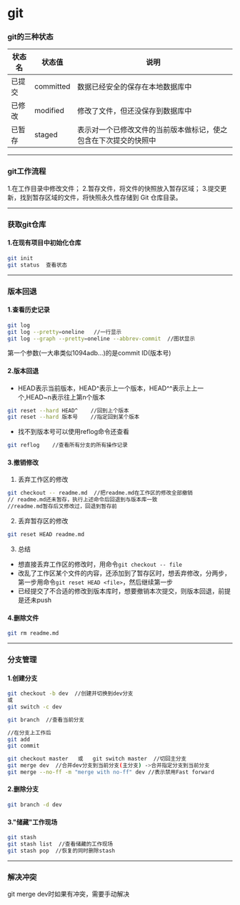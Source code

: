 # git


### git的三种状态
状态名|状态值|说明
-|-|-
已提交|committed|数据已经安全的保存在本地数据库中
已修改|modified|修改了文件，但还没保存到数据库中
已暂存|staged|表示对一个已修改文件的当前版本做标记，使之包含在下次提交的快照中

***
### git工作流程
1.在工作目录中修改文件；
2.暂存文件，将文件的快照放入暂存区域；
3.提交更新，找到暂存区域的文件，将快照永久性存储到 Git 仓库目录。

***

### 获取git仓库
#### 1.在现有项目中初始化仓库 
```bash
git init
git status  查看状态
```

***
### 版本回退
#### 1.查看历史记录
```bash
git log
git log --pretty=oneline   //一行显示
git log --graph --pretty=oneline --abbrev-commit  //图状显示
```
第一个参数(一大串类似1094adb...)的是commit ID(版本号)
#### 2.版本回退
- HEAD表示当前版本，HEAD^表示上一个版本，HEAD\^\^表示上上一个,HEAD~n表示往上第n个版本
```bash
git reset --hard HEAD^    //回到上个版本
git reset --hard 版本号    //指定回到某个版本
```
- 找不到版本号可以使用reflog命令还查看
```bash
git reflog    //查看所有分支的所有操作记录
```
#### 3.撤销修改
1. 丢弃工作区的修改
```bash
git checkout -- readme.md  //把readme.md在工作区的修改全部撤销
// readme.md还未暂存，执行上述命令后回退到与版本库一致
//readme.md暂存后又修改过，回退到暂存前
```
2. 丢弃暂存区的修改 
```bash
git reset HEAD readme.md
```
3. 总结
- 想直接丢弃工作区的修改时，用命令`git checkout -- file`
- 改乱了工作区某个文件的内容，还添加到了暂存区时，想丢弃修改，分两步，第一步用命令`git reset HEAD <file>`，然后继续第一步
- 已经提交了不合适的修改到版本库时，想要撤销本次提交，则版本回退，前提是还未push

#### 4.删除文件
```bash
git rm readme.md  
```

***
###  分支管理
#### 1.创建分支
```bash
git checkout -b dev  //创建并切换到dev分支
或
git switch -c dev 
```
```bash
git branch  //查看当前分支
```
```bash
//在分支上工作后
git add
git commit
```
```bash
git checkout master   或   git switch master  //切回主分支
git merge dev  //合并dev分支到当前分支(主分支) ->合并指定分支到当前分支
git merge --no-ff -m "merge with no-ff" dev //表示禁用Fast forward
```
#### 2.删除分支
```bash
git branch -d dev
```
#### 3."储藏"工作现场
```bash
git stash
git stash list  //查看储藏的工作现场
git stash pop  //恢复的同时删除stash
```
***
### 解决冲突
git merge dev时如果有冲突，需要手动解决

